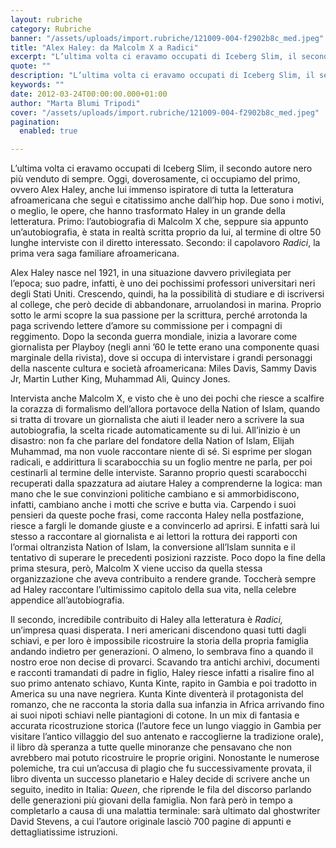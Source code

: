 ```yaml
---
layout: rubriche
category: Rubriche
banner: "/assets/uploads/import.rubriche/121009-004-f2902b8c_med.jpeg"
title: "Alex Haley: da Malcolm X a Radici"
excerpt: "L’ultima volta ci eravamo occupati di Iceberg Slim, il secondo autore nero più venduto di sempre. Oggi, doverosamente, ci occupiamo del primo, ovvero Alex Haley, anche lui immenso ispiratore di tutta la letteratura afroamericana che seguì e citatissimo anche dall’hip hop. Due sono i motivi, o meglio, le opere, che hanno trasformato Haley in un [&hellip"
quote: ""
description: "L’ultima volta ci eravamo occupati di Iceberg Slim, il secondo autore nero più venduto di sempre. Oggi, doverosamente, ci occupiamo del primo, ovvero Alex Haley, anche lui immenso ispiratore di tutta la letteratura afroamericana che seguì e citatissimo anche dall’hip hop. Due sono i motivi, o meglio, le opere, che hanno trasformato Haley in un [&hellip"
keywords: ""
date: 2012-03-24T00:00:00.000+01:00
author: "Marta Blumi Tripodi"
cover: "/assets/uploads/import.rubriche/121009-004-f2902b8c_med.jpeg"
pagination:
  enabled: true

---
```


L’ultima volta ci eravamo occupati di Iceberg Slim, il secondo autore nero più venduto di sempre. Oggi, doverosamente, ci occupiamo del primo, ovvero Alex Haley, anche lui immenso ispiratore di tutta la letteratura afroamericana che seguì e citatissimo anche dall’hip hop. Due sono i motivi, o meglio, le opere, che hanno trasformato Haley in un grande della letteratura. Primo: l’autobiografia di Malcolm X che, seppure sia appunto un’autobiografia, è stata in realtà scritta proprio da lui, al termine di oltre 50 lunghe interviste con il diretto interessato. Secondo: il capolavoro _Radici_, la prima vera saga familiare afroamericana.

Alex Haley nasce nel 1921, in una situazione davvero privilegiata per l’epoca; suo padre, infatti, è uno dei pochissimi professori universitari neri degli Stati Uniti. Crescendo, quindi, ha la possibilità di studiare e di iscriversi al college, che però decide di abbandonare, arruolandosi in marina. Proprio sotto le armi scopre la sua passione per la scrittura, perché arrotonda la paga scrivendo lettere d’amore su commissione per i compagni di reggimento. Dopo la seconda guerra mondiale, inizia a lavorare come giornalista per Playboy (negli anni ’60 le tette erano una componente quasi marginale della rivista), dove si occupa di intervistare i grandi personaggi della nascente cultura e società afroamericana: Miles Davis, Sammy Davis Jr, Martin Luther King, Muhammad Ali, Quincy Jones.

Intervista anche Malcolm X, e visto che è uno dei pochi che riesce a scalfire la corazza di formalismo dell’allora portavoce della Nation of Islam, quando si tratta di trovare un giornalista che aiuti il leader nero a scrivere la sua autobiografia, la scelta ricade automaticamente su di lui. All’inizio è un disastro: non fa che parlare del fondatore della Nation of Islam, Elijah Muhammad, ma non vuole raccontare niente di sé. Si esprime per slogan radicali, e addirittura li scarabocchia su un foglio mentre ne parla, per poi cestinarli al termine delle interviste. Saranno proprio questi scarabocchi recuperati dalla spazzatura ad aiutare Haley a comprenderne la logica: man mano che le sue convinzioni politiche cambiano e si ammorbidiscono, infatti, cambiano anche i motti che scrive e butta via. Carpendo i suoi pensieri da queste poche frasi, come racconta Haley nella postfazione, riesce a fargli le domande giuste e a convincerlo ad aprirsi. E infatti sarà lui stesso a raccontare al giornalista e ai lettori la rottura dei rapporti con l’ormai oltranzista Nation of Islam, la conversione all’Islam sunnita e il tentativo di superare le precedenti posizioni razziste. Poco dopo la fine della prima stesura, però, Malcolm X viene ucciso da quella stessa organizzazione che aveva contribuito a rendere grande. Toccherà sempre ad Haley raccontare l’ultimissimo capitolo della sua vita, nella celebre appendice all’autobiografia.

Il secondo, incredibile contribuito di Haley alla letteratura è _Radici,_ un’impresa quasi disperata. I neri americani discendono quasi tutti dagli schiavi, e per loro è impossibile ricostruire la storia della propria famiglia andando indietro per generazioni. O almeno, lo sembrava fino a quando il nostro eroe non decise di provarci. Scavando tra antichi archivi, documenti e racconti tramandati di padre in figlio, Haley riesce infatti a risalire fino al suo primo antenato schiavo, Kunta Kinte, rapito in Gambia e poi tradotto in America su una nave negriera. Kunta Kinte diventerà il protagonista del romanzo, che ne racconta la storia dalla sua infanzia in Africa arrivando fino ai suoi nipoti schiavi nelle piantagioni di cotone. In un mix di fantasia e accurata ricostruzione storica (l’autore fece un lungo viaggio in Gambia per visitare l’antico villaggio del suo antenato e raccoglierne la tradizione orale), il libro dà speranza a tutte quelle minoranze che pensavano che non avrebbero mai potuto ricostruire le proprie origini. Nonostante le numerose polemiche, tra cui un’accusa di plagio che fu successivamente provata, il libro diventa un successo planetario e Haley decide di scrivere anche un seguito, inedito in Italia: _Queen_, che riprende le fila del discorso parlando delle generazioni più giovani della famiglia. Non farà però in tempo a completarlo a causa di una malattia terminale: sarà ultimato dal ghostwriter David Stevens, a cui l’autore originale lasciò 700 pagine di appunti e dettagliatissime istruzioni.